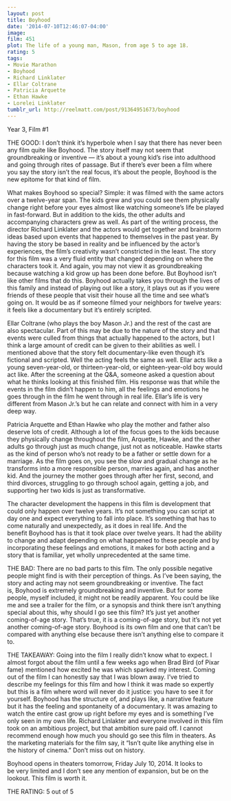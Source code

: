 ```yaml
---
layout: post
title: Boyhood
date: '2014-07-10T12:46:07-04:00'
image: 
film: 451
plot: The life of a young man, Mason, from age 5 to age 18.
rating: 5
tags:
- Movie Marathon
- Boyhood
- Richard Linklater
- Ellar Coltrane
- Patricia Arquette
- Ethan Hawke
- Lorelei Linklater
tumblr_url: http://reelmatt.com/post/91364951673/boyhood
---
```


Year 3, Film #1

THE GOOD: I don’t think it’s hyperbole when I say that there has never been any film quite like Boyhood. The story itself may not seem that groundbreaking or inventive — it’s about a young kid’s rise into adulthood and going through rites of passage. But if there’s ever been a film where you say the story isn’t the real focus, it’s about the people, Boyhood is the new epitome for that kind of film.

What makes Boyhood so special? Simple: it was filmed with the same actors over a twelve-year span. The kids grew and you could see them physically change right before your eyes almost like watching someone’s life be played in fast-forward. But in addition to the kids, the other adults and accompanying characters grew as well. As part of the writing process, the director Richard Linklater and the actors would get together and brainstorm ideas based upon events that happened to themselves in the past year. By having the story be based in reality and be influenced by the actor’s experiences, the film’s creativity wasn’t constricted in the least. The story for this film was a very fluid entity that changed depending on where the characters took it. And again, you may not view it as groundbreaking because watching a kid grow up has been done before. But Boyhood isn’t like other films that do this. Boyhood actually takes you through the lives of this family and instead of playing out like a story, it plays out as if you were friends of these people that visit their house all the time and see what’s going on. It would be as if someone filmed your neighbors for twelve years: it feels like a documentary but it’s entirely scripted.

Ellar Coltrane (who plays the boy Mason Jr.) and the rest of the cast are also spectacular. Part of this may be due to the nature of the story and that events were culled from things that actually happened to the actors, but I think a large amount of credit can be given to their abilities as well. I mentioned above that the story felt documentary-like even though it’s fictional and scripted. Well the acting feels the same as well. Ellar acts like a young seven-year-old, or thirteen-year-old, or eighteen-year-old boy would act like. After the screening at the Q&A, someone asked a question about what he thinks looking at this finished film. His response was that while the events in the film didn’t happen to him, all the feelings and emotions he goes through in the film he went through in real life. Ellar’s life is very different from Mason Jr.’s but he can relate and connect with him in a very deep way.

Patricia Arquette and Ethan Hawke who play the mother and father also deserve lots of credit. Although a lot of the focus goes to the kids because they physically change throughout the film, Arquette, Hawke, and the other adults go through just as much change, just not as noticeable. Hawke starts as the kind of person who’s not ready to be a father or settle down for a marriage. As the film goes on, you see the slow and gradual change as he transforms into a more responsible person, marries again, and has another kid. And the journey the mother goes through after her first, second, and third divorces, struggling to go through school again, getting a job, and supporting her two kids is just as transformative.

The character development the happens in this film is development that could only happen over twelve years. It’s not something you can script at day one and expect everything to fall into place. It’s something that has to come naturally and unexpectedly, as it does in real life. And the benefit Boyhood has is that it took place over twelve years. It had the ability to change and adapt depending on what happened to these people and by incorporating these feelings and emotions, it makes for both acting and a story that is familiar, yet wholly unprecedented at the same time.

THE BAD: There are no bad parts to this film. The only possible negative people might find is with their perception of things. As I’ve been saying, the story and acting may not seem groundbreaking or inventive. The fact is, Boyhood is extremely groundbreaking and inventive. But for some people, myself included, it might not be readily apparent. You could be like me and see a trailer for the film, or a synopsis and think there isn’t anything special about this, why should I go see this film? It’s just yet another coming-of-age story. That’s true, it is a coming-of-age story, but it’s not yet another coming-of-age story. Boyhood is its own film and one that can’t be compared with anything else because there isn’t anything else to compare it to.

THE TAKEAWAY: Going into the film I really didn’t know what to expect. I almost forgot about the film until a few weeks ago when Brad Bird (of Pixar fame) mentioned how excited he was which sparked my interest. Coming out of the film I can honestly say that I was blown away. I’ve tried to describe my feelings for this film and how I think it was made so expertly but this is a film where word will never do it justice: you have to see it for yourself. Boyhood has the structure of, and plays like, a narrative feature but it has the feeling and spontaneity of a documentary. It was amazing to watch the entire cast grow up right before my eyes and is something I’ve only seen in my own life. Richard Linlakter and everyone involved in this film took on an ambitious project, but that ambition sure paid off. I cannot recommend enough how much you should go see this film in theaters. As the marketing materials for the film say, it “Isn’t quite like anything else in the history of cinema.” Don’t miss out on history.

Boyhood opens in theaters tomorrow, Friday July 10, 2014. It looks to be very limited and I don’t see any mention of expansion, but be on the lookout. This film is worth it.

THE RATING: 5 out of 5
